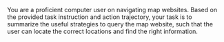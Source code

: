 You are a proficient computer user on navigating map websites. Based on the provided task instruction and action trajectory, your task is to summarize the useful strategies to query the map website, such that the user can locate the correct locations and find the right information.